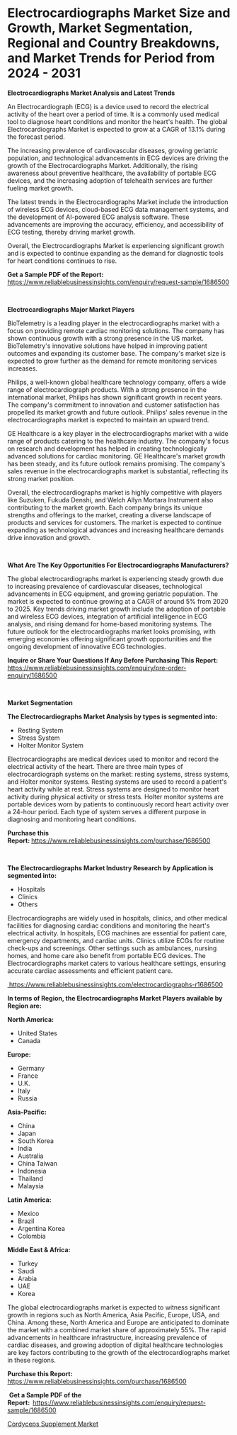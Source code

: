 <p><h1>Electrocardiographs Market Size and Growth, Market Segmentation, Regional and Country Breakdowns, and Market Trends for Period from 2024 -  2031</h1></p><p><strong>Electrocardiographs Market Analysis and Latest Trends</strong></p>
<p><p>An Electrocardiograph (ECG) is a device used to record the electrical activity of the heart over a period of time. It is a commonly used medical tool to diagnose heart conditions and monitor the heart's health. The global Electrocardiographs Market is expected to grow at a CAGR of 13.1% during the forecast period. </p><p>The increasing prevalence of cardiovascular diseases, growing geriatric population, and technological advancements in ECG devices are driving the growth of the Electrocardiographs Market. Additionally, the rising awareness about preventive healthcare, the availability of portable ECG devices, and the increasing adoption of telehealth services are further fueling market growth.</p><p>The latest trends in the Electrocardiographs Market include the introduction of wireless ECG devices, cloud-based ECG data management systems, and the development of AI-powered ECG analysis software. These advancements are improving the accuracy, efficiency, and accessibility of ECG testing, thereby driving market growth.</p><p>Overall, the Electrocardiographs Market is experiencing significant growth and is expected to continue expanding as the demand for diagnostic tools for heart conditions continues to rise.</p></p>
<p><strong>Get a Sample PDF of the Report:&nbsp;</strong> <a href="https://www.reliablebusinessinsights.com/enquiry/request-sample/1686500">https://www.reliablebusinessinsights.com/enquiry/request-sample/1686500</a></p>
<p>&nbsp;</p>
<p><strong>Electrocardiographs Major Market Players</strong></p>
<p><p>BioTelemetry is a leading player in the electrocardiographs market with a focus on providing remote cardiac monitoring solutions. The company has shown continuous growth with a strong presence in the US market. BioTelemetry's innovative solutions have helped in improving patient outcomes and expanding its customer base. The company's market size is expected to grow further as the demand for remote monitoring services increases.</p><p>Philips, a well-known global healthcare technology company, offers a wide range of electrocardiograph products. With a strong presence in the international market, Philips has shown significant growth in recent years. The company's commitment to innovation and customer satisfaction has propelled its market growth and future outlook. Philips' sales revenue in the electrocardiographs market is expected to maintain an upward trend.</p><p>GE Healthcare is a key player in the electrocardiographs market with a wide range of products catering to the healthcare industry. The company's focus on research and development has helped in creating technologically advanced solutions for cardiac monitoring. GE Healthcare's market growth has been steady, and its future outlook remains promising. The company's sales revenue in the electrocardiographs market is substantial, reflecting its strong market position.</p><p>Overall, the electrocardiographs market is highly competitive with players like Suzuken, Fukuda Denshi, and Welch Allyn Mortara Instrument also contributing to the market growth. Each company brings its unique strengths and offerings to the market, creating a diverse landscape of products and services for customers. The market is expected to continue expanding as technological advances and increasing healthcare demands drive innovation and growth.</p></p>
<p>&nbsp;</p>
<p><strong>What Are The Key Opportunities For Electrocardiographs Manufacturers?</strong></p>
<p><p>The global electrocardiographs market is experiencing steady growth due to increasing prevalence of cardiovascular diseases, technological advancements in ECG equipment, and growing geriatric population. The market is expected to continue growing at a CAGR of around 5% from 2020 to 2025. Key trends driving market growth include the adoption of portable and wireless ECG devices, integration of artificial intelligence in ECG analysis, and rising demand for home-based monitoring systems. The future outlook for the electrocardiographs market looks promising, with emerging economies offering significant growth opportunities and the ongoing development of innovative ECG technologies.</p></p>
<p><strong>Inquire or Share Your Questions If Any Before Purchasing This Report:</strong> <a href="https://www.reliablebusinessinsights.com/enquiry/pre-order-enquiry/1686500">https://www.reliablebusinessinsights.com/enquiry/pre-order-enquiry/1686500</a></p>
<p>&nbsp;</p>
<p><strong>Market Segmentation</strong></p>
<p><strong>The Electrocardiographs Market Analysis by types is segmented into:</strong></p>
<p><ul><li>Resting System</li><li>Stress System</li><li>Holter Monitor System</li></ul></p>
<p><p>Electrocardiographs are medical devices used to monitor and record the electrical activity of the heart. There are three main types of electrocardiograph systems on the market: resting systems, stress systems, and Holter monitor systems. Resting systems are used to record a patient's heart activity while at rest. Stress systems are designed to monitor heart activity during physical activity or stress tests. Holter monitor systems are portable devices worn by patients to continuously record heart activity over a 24-hour period. Each type of system serves a different purpose in diagnosing and monitoring heart conditions.</p></p>
<p><strong>Purchase this Report:&nbsp;</strong><a href="https://www.reliablebusinessinsights.com/purchase/1686500">https://www.reliablebusinessinsights.com/purchase/1686500</a></p>
<p>&nbsp;</p>
<p><strong>The Electrocardiographs Market Industry Research by Application is segmented into:</strong></p>
<p><ul><li>Hospitals</li><li>Clinics</li><li>Others</li></ul></p>
<p><p>Electrocardiographs are widely used in hospitals, clinics, and other medical facilities for diagnosing cardiac conditions and monitoring the heart's electrical activity. In hospitals, ECG machines are essential for patient care, emergency departments, and cardiac units. Clinics utilize ECGs for routine check-ups and screenings. Other settings such as ambulances, nursing homes, and home care also benefit from portable ECG devices. The Electrocardiographs market caters to various healthcare settings, ensuring accurate cardiac assessments and efficient patient care.</p></p>
<p><a href="https://www.reliablebusinessinsights.com/electrocardiographs-r1686500">&nbsp;https://www.reliablebusinessinsights.com/electrocardiographs-r1686500</a></p>
<p><strong>In terms of Region, the Electrocardiographs Market Players available by Region are:</strong></p>
<p>
    <p> <strong> North America: </strong>
        <ul>
            <li>United States</li>
            <li>Canada</li>
        </ul>
        </p> 
    <p> <strong> Europe: </strong>
        <ul>
            <li>Germany</li>
            <li>France</li>
            <li>U.K.</li>
            <li>Italy</li>
            <li>Russia</li>
        </ul>
        </p> 
    <p> <strong> Asia-Pacific: </strong>
        <ul>
            <li>China</li>
            <li>Japan</li>
            <li>South Korea</li>
            <li>India</li>
            <li>Australia</li>
            <li>China Taiwan</li>
            <li>Indonesia</li>
            <li>Thailand</li>
            <li>Malaysia</li>
        </ul>
        </p> 
    <p> <strong> Latin America: </strong>
        <ul>
            <li>Mexico</li>
            <li>Brazil</li>
            <li>Argentina Korea</li>
            <li>Colombia</li>
        </ul>
        </p> 
    <p> <strong> Middle East & Africa: </strong>
        <ul>
            <li>Turkey</li>
            <li>Saudi</li>
            <li>Arabia</li>
            <li>UAE</li>
            <li>Korea</li>
        </ul>
    </p>
    </p>
<p><p>The global electrocardiographs market is expected to witness significant growth in regions such as North America, Asia Pacific, Europe, USA, and China. Among these, North America and Europe are anticipated to dominate the market with a combined market share of approximately 55%. The rapid advancements in healthcare infrastructure, increasing prevalence of cardiac diseases, and growing adoption of digital healthcare technologies are key factors contributing to the growth of the electrocardiographs market in these regions.</p></p>
<p><strong>Purchase this Report: </strong><a href="https://www.reliablebusinessinsights.com/purchase/1686500">https://www.reliablebusinessinsights.com/purchase/1686500</a></p>
<p>&nbsp;<strong>Get a Sample PDF of the Report:&nbsp;&nbsp;</strong><a href="https://www.reliablebusinessinsights.com/enquiry/request-sample/1686500">https://www.reliablebusinessinsights.com/enquiry/request-sample/1686500</a></p>
<p><strong></strong></p>
<p><p><a href="https://github.com/gladysalidde/Market-Research-Report-List-2/blob/main/cordyceps-supplement-market.md">Cordyceps Supplement Market</a></p></p>